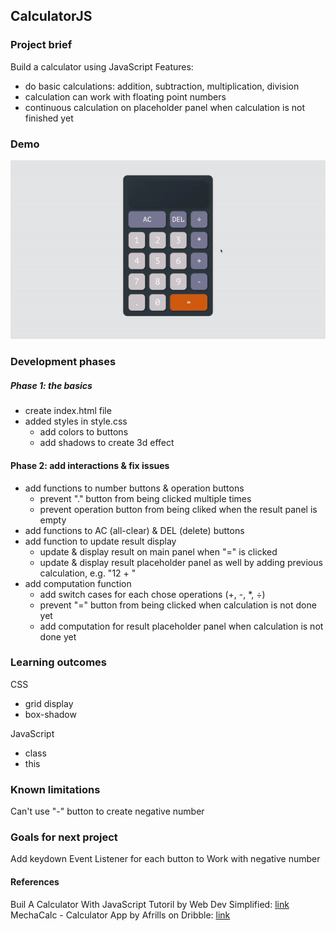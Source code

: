 ## CalculatorJS
### Project brief
Build a calculator using JavaScript
Features:
- do basic calculations: addition, subtraction, multiplication, division
- calculation can work with floating point numbers
- continuous calculation on placeholder panel when calculation is not finished yet


### Demo
![demo gif](./demo.gif)

### Development phases
##### Phase 1: the basics
- create index.html file
- added styles in style.css
    - add colors to buttons
    - add shadows to create 3d effect
#### Phase 2: add interactions & fix issues
- add functions to number buttons & operation buttons
    - prevent "." button from being clicked multiple times
    - prevent operation button from being cliked when the result panel is empty
- add functions to AC (all-clear) & DEL (delete) buttons
- add function to update result display
    - update & display result on main panel when "=" is clicked
    - update & display result placeholder panel as well by adding previous calculation, e.g. "12 + "
- add computation function
    - add switch cases for each chose operations (+, -, *, ÷)
    - prevent "=" button from being clicked when calculation is not done yet
    - add computation for result placeholder panel when calculation is not done yet

### Learning outcomes
CSS
- grid display
- box-shadow

JavaScript
- class
- this

### Known limitations
Can't use "-" button to create negative number

### Goals for next project
Add keydown Event Listener for each button to
Work with negative number

#### References
Buil A Calculator With JavaScript Tutoril by Web Dev Simplified: [link](https://youtu.be/j59qQ7YWLxw)
MechaCalc - Calculator App by Afrills on Dribble: [link](https://dribbble.com/shots/15359416-MechaCalc-Calculator-App/attachments/7120585?mode=media)

